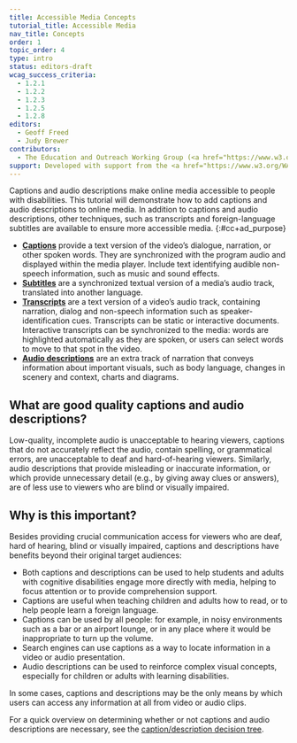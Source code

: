 ```yaml
---
title: Accessible Media Concepts
tutorial_title: Accessible Media
nav_title: Concepts
order: 1
topic_order: 4
type: intro
status: editors-draft
wcag_success_criteria:
  - 1.2.1
  - 1.2.2
  - 1.2.3
  - 1.2.5
  - 1.2.8
editors:
  - Geoff Freed
  - Judy Brewer
contributors:
  - The Education and Outreach Working Group (<a href="https://www.w3.org/WAI/EO/">EOWG</a>)
support: Developed with support from the <a href="https://www.w3.org/WAI/WCAGTA/">U.S. Access Board, WCAG TA Project</a>
---
```

Captions and audio descriptions make online media accessible to people with disabilities. This tutorial will demonstrate how to add captions and audio descriptions to online media. In addition to captions and audio descriptions, other techniques, such as transcripts and foreign-language subtitles are available to ensure more accessible media.
{:#cc+ad_purpose}

-   [**Captions**](production-captions.html) provide a text version of the video’s dialogue, narration,
    or other spoken words. They are synchronized with the program audio and
    displayed within the media player. Include text
    identifying audible non-speech information, such as music and sound effects.
-   [**Subtitles**](subtitles.html) are a synchronized textual version of a media’s audio track,
    translated into another language.
-   [**Transcripts**](transcript.html) are a text version of a video’s audio track,
    containing narration, dialog and non-speech information such as
    speaker-identification cues. Transcripts can be static or
    interactive documents. Interactive transcripts can be synchronized to the media: words are highlighted automatically as they are spoken, or
    users can select words to move to that spot in the
    video.
-   [**Audio descriptions**](production-audio-description.html) are an extra track of narration that conveys
    information about important visuals, such as body
    language, changes in scenery and context, charts and
    diagrams.

## What are good quality captions and audio descriptions?

Low-quality, incomplete
audio is unacceptable to hearing viewers, captions that do not
accurately reflect the audio, contain spelling, or grammatical
errors, are unacceptable to deaf and hard-of-hearing viewers. Similarly,
audio descriptions that provide misleading or inaccurate information, or
which provide unnecessary detail (e.g., by giving away clues or
answers), are of less use to viewers who are blind or visually impaired.

## Why is this important?

Besides providing crucial communication access for viewers who are deaf, hard of hearing, blind or visually impaired, captions and descriptions have benefits beyond their original target
audiences:

-   Both captions and descriptions can be used to help students and adults with cognitive disabilities engage more directly with media, helping to focus attention or to provide comprehension support.
-   Captions are useful when teaching children and adults how to read,
    or to help people learn a foreign language.
-   Captions can be used by all people: for example, in noisy
    environments such as a bar or an airport lounge, or in any place
    where it would be inappropriate to turn up the volume.
-   Search engines can use captions as a way to locate information in a
    video or audio presentation.
-   Audio descriptions can be used to reinforce complex visual concepts,
    especially for children or adults with learning disabilities.

In some cases, captions and descriptions may be the only means by which users can access any information at all from video or audio clips.

For a quick overview on determining whether or not captions and audio
descriptions are necessary, see the [caption/description decision
tree](decision-tree.html).
